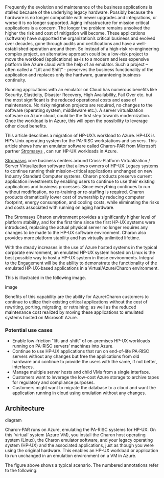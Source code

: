 Frequently the evolution and maintenance of the business applications is stalled because of the underlying legacy hardware. Possibly because the hardware is no longer compatible with newer upgrades and integrations, or worse it is no longer supported. Aging infrastructure for mission critical applications is a concern. The longer the problem remains unsolved the higher the risk and cost of mitigation will become. These applications (software) have supported the organization’s critical business and evolved over decades, gone through audits and certifications and have a well-established operation around them. So instead of a high-risk re-engineering complex project, an alternative approach could be a low-risk project to move the workload (applications) as-is to a modern and less expensive platform like Azure cloud with the help of an emulator. Such a project – often called a “Lift and Shift” - preserves the business functionality of the application and replaces only the hardware, guaranteeing business continuity.

Running applications with an emulator on Cloud has numerous benefits like Security, Elasticity, Disaster Recovery, High Availability, Fail Over etc. but the most significant is the reduced operational costs and ease of maintenance. No risky migration projects are required, no changes to the software (operating system, middleware etc.). A server virtualization software on Azure cloud, could be the first step towards modernization. Once the workload is in Azure, this will open the possibility to leverage other cloud benefits.

This article describes a migration of HP-UX’s workload to Azure. HP-UX is HP’s Unix operating system for the PA-RISC workstations and servers. This article shows how an emulator software called Charon-PAR from Microsoft partner [Stromasys](https://www.stromasys.com/about) , can run HP-UX workloads in Azure.

[Stromasys](https://www.stromasys.com) core business centers around Cross-Platform Virtualization / Server Virtualization software that allows owners of HP-UX Legacy systems to continue running their mission-critical applications unchanged on new Industry Standard Computer systems. Charon products preserve current application investments by enabling users to continue to use their existing applications and business processes. Since everything continues to run without modification, no re-training or re-staffing is required. Charon products dramatically lower cost of ownership by reducing computer footprint, energy consumption, and cooling costs, while eliminating the risks and costs associated with running on aging hardware.

The Stromasys Charon environment provides a significantly higher level of platform stability, and for the first time since the first HP-UX systems were introduced, replacing the actual physical server no longer requires any changes to be made to the HP-UX software environment. Charon also provides more platform stability and has virtually unlimited lifetime.

With the steady increases in the use of Azure hosted systems in the typical corporate environment, an emulated HP-UX system hosted on Linux is the best possible way to host a HP-UX system in these environments. Integral to the Engagement will be the ability to demonstrate the functionality of the emulated HP-UX-based applications in a Virtual/Azure/Charon environment.

This is illustrated in the following image. 

image 

Benefits of this capability are the ability for Azure/Charon customers to continue to utilize their existing critical applications without the cost of rewriting, porting, migrating, or retraining; as well as the reduced maintenance cost realized by moving these applications to emulated systems hosted on Microsoft Azure. 

### Potential use cases

- Enable low-friction "lift-and-shift" of on-premises HP-UX workloads running on PA-RISC servers’ machines into Azure.
- Continue to use HP-UX applications that run on end-of-life PA-RISC servers without any changes but free the applications from old hardware and continue to provide the users with the same, if not better, interfaces.
- Manage multiple server hosts and child VMs from a single interface.
- Customers want to leverage the low-cost Azure storage to archive tapes for regulatory and compliance purposes.
- Customers might want to migrate the database to a cloud and want the application running in cloud using emulation without any changes.

## Architecture

diagram 

Charon-PAR runs on Azure, emulating the PA-RISC systems for HP-UX. On this 'virtual' system (Azure VM), you install the Charon host operating system (Linux), the Charon emulator software, and your legacy operating system (HP-UX) and the associated applications, just as though you were using the original hardware. This enables an HP-UX workload or application to run unchanged in an emulation environment on a VM in Azure.

The figure above shows a typical scenario. The numbered annotations refer to the following:

